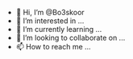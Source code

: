 - 👋 Hi, I’m @Bo3skoor
- 👀 I’m interested in ...
- 🌱 I’m currently learning ...
- 💞️ I’m looking to collaborate on ...
- 📫 How to reach me ...

<!---
Bo3skoor/Bo3skoor is a ✨ special ✨ repository because its `README.md` (this file) appears on your GitHub profile.
You can click the Preview link to take a look at your changes.
--->

